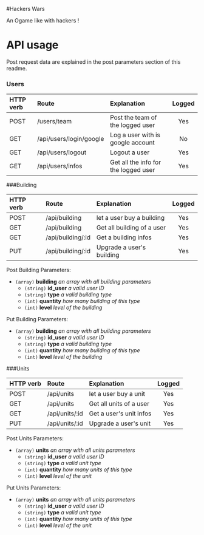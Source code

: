 #Hackers Wars

An Ogame like with hackers !

# API usage

Post request data are explained in the post parameters section of this readme.

### Users

| HTTP verb | Route                             | Explanation                                    | Logged |
|:----------|:----------------------------------|:-----------------------------------------------|:------:|
| POST      | /users/team                       | Post the team of the logged user               | Yes    |
| GET       | /api/users/login/google           | Log a user with is google account              | No     |
| GET       | /api/users/logout                 | Logout a user                                  | Yes    |
| GET       | /api/users/infos                  | Get all the info for the logged user           | Yes    |

###Building

| HTTP verb | Route                               | Explanation                                    | Logged |
|:----------|:------------------------------------|:-----------------------------------------------|:------:|
| POST      | /api/building                       | let a user buy a building                      | Yes    |
| GET       | /api/building                       | Get all building of a user                     | Yes    |
| GET       | /api/building/:id                   | Get a building infos                           | Yes    |
| PUT       | /api/building/:id                   | Upgrade a user's building                      | Yes    |

Post Building Parameters:
- `(array)` **building** *an array with all building parameters*
	- `(string)` **id_user** *a valid user ID*
	- `(string)` **type** *a valid building type*
	- `(int)` **quantity** *how many building of this type*
	- `(int)` **level** *level of the building*

Put Building Parameters:
- `(array)` **building** *an array with all building parameters*
	- `(string)` **id_user** *a valid user ID*
	- `(string)` **type** *a valid building type*
	- `(int)` **quantity** *how many building of this type*
	- `(int)` **level** *level of the building*

###Units

| HTTP verb | Route                               | Explanation                                    | Logged |
|:----------|:------------------------------------|:-----------------------------------------------|:------:|
| POST      | /api/units                          | let a user buy a unit                          | Yes    |
| GET       | /api/units                          | Get all units of a user                        | Yes    |
| GET       | /api/units/:id                      | Get a user's unit infos                        | Yes    |
| PUT       | /api/units/:id                      | Upgrade a user's unit                          | Yes    |

Post Units Parameters:
- `(array)` **units** *an array with all units parameters*
	- `(string)` **id_user** *a valid user ID*
	- `(string)` **type** *a valid unit type*
	- `(int)` **quantity** *how many units of this type*
	- `(int)` **level** *level of the unit*

Put Units Parameters:
- `(array)` **units** *an array with all units parameters*
	- `(string)` **id_user** *a valid user ID*
	- `(string)` **type** *a valid unit type*
	- `(int)` **quantity** *how many units of this type*
	- `(int)` **level** *level of the unit*
